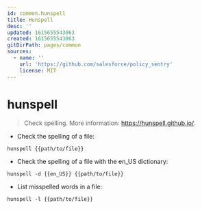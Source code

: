 ```yaml
---
id: common.hunspell
title: Hunspell
desc: ''
updated: 1615655543063
created: 1615655543063
gitDirPath: pages/common
sources:
  - name: ''
    url: 'https://github.com/salesforce/policy_sentry'
    license: MIT
---
```

# hunspell

> Check spelling.
> More information: <https://hunspell.github.io/>.

- Check the spelling of a file:

`hunspell {{path/to/file}}`

- Check the spelling of a file with the en_US dictionary:

`hunspell -d {{en_US}} {{path/to/file}}`

- List misspelled words in a file:

`hunspell -l {{path/to/file}}`

